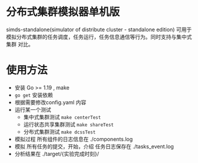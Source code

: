 # 分布式集群模拟器单机版

simds-standalone(simulator of distribute cluster - standalone edition)
可用于模拟分布式集群的任务调度，任务运行，任务信息通信等行为。同时支持与集中式集群
对比。

# 使用方法

- 安装 Go >= 1.19 , make
- ``` go get ```  安装依赖
- 根据需要修改config.yaml 内容
- 运行某一个测试
    - 集中式集群测试  ``` make centerTest ```
    - 运行状态共享集群测试 ```make shareTest ```
    - 分布式集群测试 ```make dcssTest ```
- 模拟过程 所有组件的日志信息在 ./components.log
- 模拟 所有任务的提交，开始，介绍 任务日志保存在 ./tasks_event.log
- 分析结果在 ./target/{实验完成时刻}/ 


